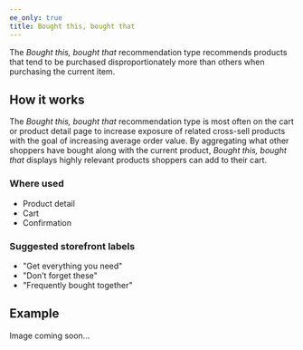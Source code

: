 ```yaml
---
ee_only: true
title: Bought this, bought that
---
```


The _Bought this, bought that_ recommendation type recommends products that tend to be purchased disproportionately more than others when purchasing the current item.

## How it works

The _Bought this, bought that_ recommendation type is most often on the cart or product detail page to increase exposure of related cross-sell products with the goal of increasing average order value. By aggregating what other shoppers have bought along with the current product, _Bought this, bought that_ displays highly relevant products shoppers can add to their cart.

### Where used

- Product detail
- Cart
- Confirmation

### Suggested storefront labels

- "Get everything you need"
- "Don’t forget these"
- "Frequently bought together"

## Example

Image coming soon...
